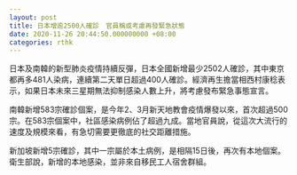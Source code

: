 ```yaml
---
layout: post
title: 日本增逾2500人確診　官員稱或考慮再發緊急狀態
date: 2020-11-26 20:44:50.000000000 +08:00
categories: rthk
---
```


日本及南韓的新型肺炎疫情持續反彈，日本全國新增最少2502人確診，其中東京都再多481人染病，連續第二天單日超過400人確診。經濟再生擔當相西村康稔表示，如果日本未來三星期無法抑制感染人數上升，將考慮發布緊急事態宣言。

南韓新增583宗確診個案，是今年2、3月新天地教會疫情爆發以來，首次超過500宗。在583宗個案中，社區感染病例佔了超過九成。當地官員說，從這次大流行的速度及規模來看，有急切需要更徹底的社交距離措施。

新加坡新增5宗確診，其中一宗屬於本土病例，是相隔15日後，再次有本地個案。衛生部說，新增的本地感染，並非來自移民工人宿舍群組。
